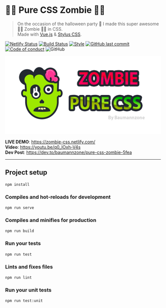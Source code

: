 # 🧟‍♀️ Pure CSS Zombie 🧟‍♂️

> On the occasion of the halloween party 🎃 I made this super awesome 🧟‍♀️ Zombie 🧟‍♂️ in CSS.  
> Made with [Vue.js](https://vuejs.org/) & [Stylus CSS](http://stylus-lang.com/). 

[![Netlify Status](https://api.netlify.com/api/v1/badges/62cc51b5-8ff4-4864-a1c1-79640db48a50/deploy-status)](https://app.netlify.com/sites/zombie-css/deploys)
[![Build Status](https://github.com/baumannzone/zombie-css/workflows/Node%20CI/badge.svg)](https://github.com/baumannzone/zombie-css/actions)
[![Style](https://img.shields.io/badge/code%20style-standard-brightgreen)](https://img.shields.io/badge/code%20style-standard-brightgreen?style=flat-square)
[![GitHub last commit](https://img.shields.io/github/last-commit/baumannzone/zombie-css)](https://github.com/baumannzone/zombie-css/commits/master)
[![Code of conduct](https://img.shields.io/badge/code%20of-conduct-ff69b4.svg)](https://github.com/baumannzone/zombie-css/blob/master/CODE_OF_CONDUCT.md)
![GitHub](https://img.shields.io/github/license/baumannzone/zombie-css?color=blue)

![MainImage](./src/assets/img/main.png)

**LIVE DEMO**: https://zombie-css.netlify.com/  
**Video**: https://youtu.be/q0_IOxh-V4s  
**Dev Post**: https://dev.to/baumannzone/pure-css-zombie-5fea

---

## Project setup
```
npm install
```

### Compiles and hot-reloads for development
```
npm run serve
```

### Compiles and minifies for production
```
npm run build
```

### Run your tests
```
npm run test
```

### Lints and fixes files
```
npm run lint
```

### Run your unit tests
```
npm run test:unit
```
